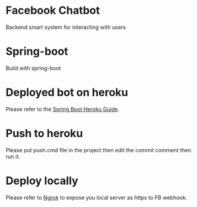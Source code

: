 # Facebook Chatbot
Backend smart system for interacting with users

# Spring-boot
Build with spring-boot

# Deployed bot on heroku
Please refer to the [Spring Boot Heroku Guide][1].

# Push to heroku 
Please put push.cmd file in the project then edit the commit comment then run it.

# Deploy locally
Please refer to [Ngrok][2] to expose you local server as https to FB webhook.

[1]: https://devcenter.heroku.com/articles/deploying-spring-boot-apps-to-heroku
[2]: https://ngrok.com/
